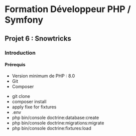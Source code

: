 # Formation Développeur PHP / Symfony

## Projet 6 : Snowtricks
### Introduction
#### Prérequis
* Version minimum de PHP : 8.0
* Git
* Composer
  
- git clone
- composer install 
- apply fixe for fixtures
- .env
- php bin/console doctrine:database:create
- php bin/console doctrine:migrations:migrate
- php bin/console doctrine:fixtures:load